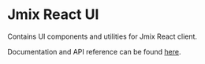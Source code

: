 # Jmix React UI

Contains UI components and utilities for Jmix React client.

Documentation and API reference can be found [here](https://docs.jmix.io/jmix/0.x/frontend-ui/index.html).

